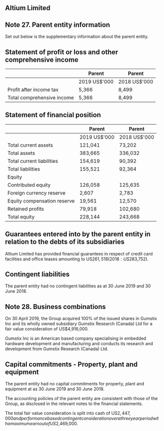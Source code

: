 ## Altium Limited

## Note 27. Parent entity information

Set out below is the supplementary information about the parent entity.

## Statement of profit or loss and other comprehensive income

|                            | Parent       | Parent       |
|----------------------------|--------------|--------------|
|                            | 2019 US$'000 | 2018 US$'000 |
| Profit after income tax    | 5,366        | 8,499        |
| Total comprehensive income | 5,366        | 8,499        |

## Statement of financial position

|                             | Parent       | Parent       |
|-----------------------------|--------------|--------------|
|                             | 2019 US$'000 | 2018 US$'000 |
| Total current assets        | 121,041      | 73,202       |
| Total assets                | 383,665      | 336,032      |
| Total current liabilities   | 154,619      | 90,392       |
| Total liabilities           | 155,521      | 92,364       |
| Equity                      |              |              |
| Contributed equity          | 126,058      | 125,635      |
| Foreign currency reserve    | 2,607        | 2,783        |
| Equity compensation reserve | 19,561       | 12,570       |
| Retained profits            | 79,918       | 102,680      |
| Total equity                | 228,144      | 243,668      |

## Guarantees entered into by the parent entity in relation to the debts of its subsidiaries

Altium Limited has provided financial guarantees in respect of credit card facilities and office leases amounting to US$261,518 (2018: US$283,752).

## Contingent liabilities

The parent entity had no contingent liabilities as at 30 June 2019 and 30 June 2018.

## Note 28. Business combinations

On 30 April 2019, the Group acquired 100% of the issued shares in Gumstix Inc and its wholly owned subsidiary Gumstix Research (Canada) Ltd for a fair value consideration of US$4,916,000.

Gumstix Inc is an American based company specialising in embedded hardware development and manufacturing and conducts its research and development from Gumstix Research (Canada) Ltd.

## Capital commitments - Property, plant and equipment

The parent entity had no capital commitments for property, plant and equipment at as 30 June 2019 and 30 June 2018.

The accounting policies of the parent entity are consistent with those of the Group, as disclosed in the relevant notes to the financial statements.

The total fair value consideration is split into cash of US$2,447,000 and performance based contingent consideration over a three year period with a maximum earnout of US$2,469,000.